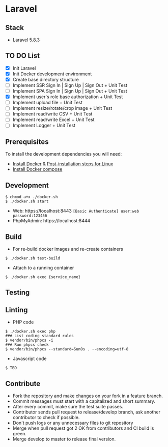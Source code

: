 # Laravel

## Stack

- Laravel 5.8.3

## TO DO List

- [x] Init Laravel
- [x] Init Docker development environment
- [x] Create base directory structure
- [ ] Implement SSR Sign In | Sign Up | Sign Out + Unit Test
- [ ] Implement SPA Sign In | Sign Up | Sign Out + Unit Test
- [x] Implement user's role base authorization + Unit Test
- [ ] Implement upload file + Unit Test
- [ ] Implement resize/rotate/crop image + Unit Test
- [ ] Implement read/write CSV + Unit Test
- [ ] Implement read/write Excel + Unit Test
- [ ] Implement Logger + Unit Test

## Prerequisites

To install the development dependencies you will need:

- [Install Docker](https://docs.docker.com/install/linux/docker-ce/ubuntu/) & [Post-installation steps for Linux](https://docs.docker.com/install/linux/linux-postinstall/)
- [Install Docker compose](https://docs.docker.com/compose/install/)

## Development

```terminal
$ chmod a+x ./docker.sh
$ ./docker.sh start
```

- Web: https://localhost:8443 `[Basic Authenticate] user:web password:123456`
- PhpMyAdmin: https://localhost:8444

## Build

- For re-build docker images and re-create containers
```terminal
$ ./docker.sh test-build
```
- Attach to a running container
```terminal
$ ./docker.sh exec {service_name}
```

## Testing

## Linting

- PHP code
```terminal
$ ./docker.sh exec php
### List coding standard rules
$ vendor/bin/phpcs -i
### Run phpcs check
$ vendor/bin/phpcs --standard=SunOs . --encoding=utf-8
```
- Javascript code
```terminal
$ TBD
```

## Contribute

- Fork the repository and make changes on your fork in a feature branch.
- Commit messages must start with a capitalized and short summary.
- After every commit, make sure the test suite passes.
- Contributor sends pull request to release/develop branch, ask another contributor to check if possible.
- Don't push logs or any unnecessary files to git repository
- Merge when pull request got 2 OK from contributors and CI build is green.
- Merge develop to master to release final version.
